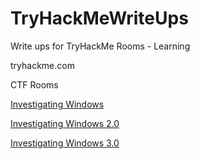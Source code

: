 # TryHackMeWriteUps
Write ups for TryHackMe Rooms - Learning

tryhackme.com 

CTF Rooms

[Investigating Windows](https://github.com/mattit4o/TryHackMeWriteUps/wiki/InvestigatingWindows)

[Investigating Windows 2.0](https://github.com/mattit4o/TryHackMeWriteUps/wiki/Investigating-Windows-2)

[Investigating Windows 3.0](https://github.com/mattit4o/TryHackMeWriteUps/wiki/Investigating-Windows-3)

